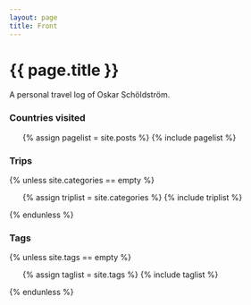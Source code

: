```yaml
---
layout: page
title: Front
---
```

{{ page.title }}
================

A personal travel log of Oskar Schöldström.

### Countries visited

<ul class="posts">
{% assign pagelist = site.posts %}
{% include pagelist %}
</ul>

### Trips

{% unless site.categories == empty %}
  <ul class="trips">
  {% assign triplist = site.categories %}
  {% include triplist %}
  </ul>
{% endunless %}

### Tags

{% unless site.tags == empty %}
  <ul class="tags">
  {% assign taglist = site.tags %}
  {% include taglist %}
  </ul>
{% endunless %}
